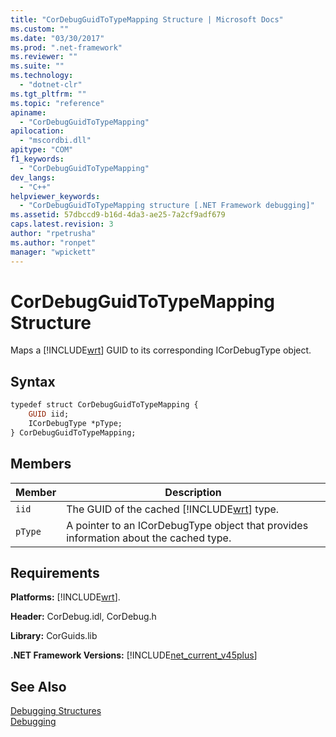 ```yaml
---
title: "CorDebugGuidToTypeMapping Structure | Microsoft Docs"
ms.custom: ""
ms.date: "03/30/2017"
ms.prod: ".net-framework"
ms.reviewer: ""
ms.suite: ""
ms.technology: 
  - "dotnet-clr"
ms.tgt_pltfrm: ""
ms.topic: "reference"
apiname: 
  - "CorDebugGuidToTypeMapping"
apilocation: 
  - "mscordbi.dll"
apitype: "COM"
f1_keywords: 
  - "CorDebugGuidToTypeMapping"
dev_langs: 
  - "C++"
helpviewer_keywords: 
  - "CorDebugGuidToTypeMapping structure [.NET Framework debugging]"
ms.assetid: 57dbccd9-b16d-4da3-ae25-7a2cf9adf679
caps.latest.revision: 3
author: "rpetrusha"
ms.author: "ronpet"
manager: "wpickett"
---
```

# CorDebugGuidToTypeMapping Structure
Maps a [!INCLUDE[wrt](../../../../includes/wrt-md.md)] GUID to its corresponding ICorDebugType object.  
  
## Syntax  
  
```vb  
typedef struct CorDebugGuidToTypeMapping {  
    GUID iid;  
    ICorDebugType *pType;  
} CorDebugGuidToTypeMapping;  
```  
  
## Members  
  
|Member|Description|  
|------------|-----------------|  
|`iid`|The GUID of the cached [!INCLUDE[wrt](../../../../includes/wrt-md.md)] type.|  
|`pType`|A pointer to an ICorDebugType object that provides information about the cached type.|  
  
## Requirements  
 **Platforms:** [!INCLUDE[wrt](../../../../includes/wrt-md.md)].  
  
 **Header:** CorDebug.idl, CorDebug.h  
  
 **Library:** CorGuids.lib  
  
 **.NET Framework Versions:** [!INCLUDE[net_current_v45plus](../../../../includes/net-current-v45plus-md.md)]  
  
## See Also  
 [Debugging Structures](../../../../docs/framework/unmanaged-api/debugging/debugging-structures.md)   
 [Debugging](../../../../docs/framework/unmanaged-api/debugging/index.md)